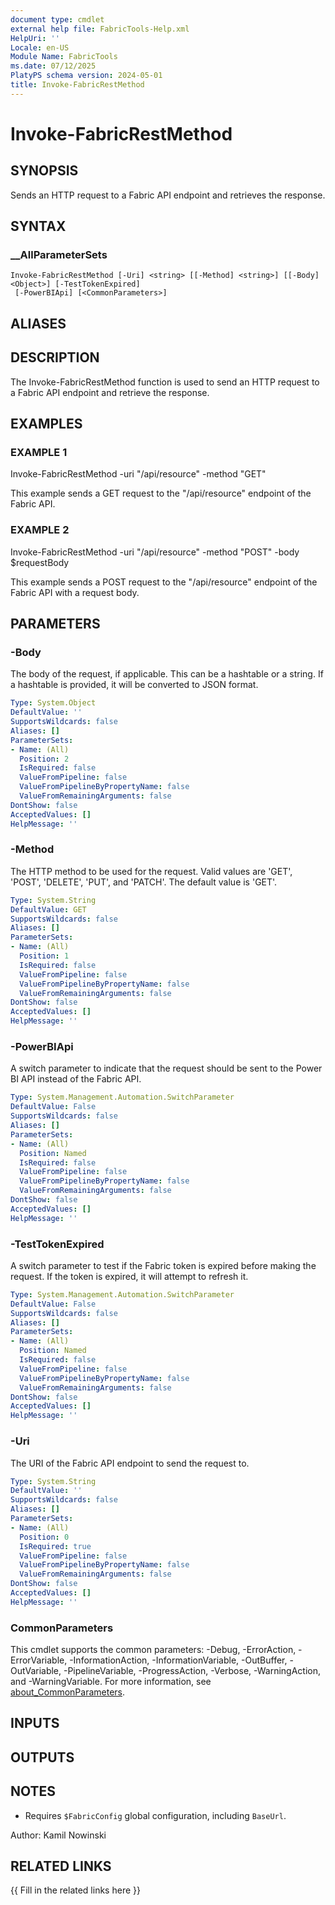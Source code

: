 ```yaml
---
document type: cmdlet
external help file: FabricTools-Help.xml
HelpUri: ''
Locale: en-US
Module Name: FabricTools
ms.date: 07/12/2025
PlatyPS schema version: 2024-05-01
title: Invoke-FabricRestMethod
---
```


# Invoke-FabricRestMethod

## SYNOPSIS

Sends an HTTP request to a Fabric API endpoint and retrieves the response.

## SYNTAX

### __AllParameterSets

```
Invoke-FabricRestMethod [-Uri] <string> [[-Method] <string>] [[-Body] <Object>] [-TestTokenExpired]
 [-PowerBIApi] [<CommonParameters>]
```

## ALIASES

## DESCRIPTION

The Invoke-FabricRestMethod function is used to send an HTTP request to a Fabric API endpoint and retrieve the response.

## EXAMPLES

### EXAMPLE 1

Invoke-FabricRestMethod -uri "/api/resource" -method "GET"

This example sends a GET request to the "/api/resource" endpoint of the Fabric API.

### EXAMPLE 2

Invoke-FabricRestMethod -uri "/api/resource" -method "POST" -body $requestBody

This example sends a POST request to the "/api/resource" endpoint of the Fabric API with a request body.

## PARAMETERS

### -Body

The body of the request, if applicable.
This can be a hashtable or a string.
If a hashtable is provided, it will be converted to JSON format.

```yaml
Type: System.Object
DefaultValue: ''
SupportsWildcards: false
Aliases: []
ParameterSets:
- Name: (All)
  Position: 2
  IsRequired: false
  ValueFromPipeline: false
  ValueFromPipelineByPropertyName: false
  ValueFromRemainingArguments: false
DontShow: false
AcceptedValues: []
HelpMessage: ''
```

### -Method

The HTTP method to be used for the request.
Valid values are 'GET', 'POST', 'DELETE', 'PUT', and 'PATCH'.
The default value is 'GET'.

```yaml
Type: System.String
DefaultValue: GET
SupportsWildcards: false
Aliases: []
ParameterSets:
- Name: (All)
  Position: 1
  IsRequired: false
  ValueFromPipeline: false
  ValueFromPipelineByPropertyName: false
  ValueFromRemainingArguments: false
DontShow: false
AcceptedValues: []
HelpMessage: ''
```

### -PowerBIApi

A switch parameter to indicate that the request should be sent to the Power BI API instead of the Fabric API.

```yaml
Type: System.Management.Automation.SwitchParameter
DefaultValue: False
SupportsWildcards: false
Aliases: []
ParameterSets:
- Name: (All)
  Position: Named
  IsRequired: false
  ValueFromPipeline: false
  ValueFromPipelineByPropertyName: false
  ValueFromRemainingArguments: false
DontShow: false
AcceptedValues: []
HelpMessage: ''
```

### -TestTokenExpired

A switch parameter to test if the Fabric token is expired before making the request.
If the token is expired, it will attempt to refresh it.

```yaml
Type: System.Management.Automation.SwitchParameter
DefaultValue: False
SupportsWildcards: false
Aliases: []
ParameterSets:
- Name: (All)
  Position: Named
  IsRequired: false
  ValueFromPipeline: false
  ValueFromPipelineByPropertyName: false
  ValueFromRemainingArguments: false
DontShow: false
AcceptedValues: []
HelpMessage: ''
```

### -Uri

The URI of the Fabric API endpoint to send the request to.

```yaml
Type: System.String
DefaultValue: ''
SupportsWildcards: false
Aliases: []
ParameterSets:
- Name: (All)
  Position: 0
  IsRequired: true
  ValueFromPipeline: false
  ValueFromPipelineByPropertyName: false
  ValueFromRemainingArguments: false
DontShow: false
AcceptedValues: []
HelpMessage: ''
```

### CommonParameters

This cmdlet supports the common parameters: -Debug, -ErrorAction, -ErrorVariable,
-InformationAction, -InformationVariable, -OutBuffer, -OutVariable, -PipelineVariable,
-ProgressAction, -Verbose, -WarningAction, and -WarningVariable. For more information, see
[about_CommonParameters](https://go.microsoft.com/fwlink/?LinkID=113216).

## INPUTS

## OUTPUTS

## NOTES

- Requires `$FabricConfig` global configuration, including `BaseUrl`.

Author: Kamil Nowinski

## RELATED LINKS

{{ Fill in the related links here }}

